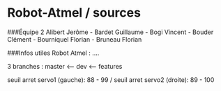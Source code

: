 # Robot-Atmel / sources

###Équipe 2
Alibert Jerôme - Bardet Guillaume - Bogi Vincent - Bouder Clément - Bourniquel Florian - Bruneau Florian

###Infos utiles
Robot Atmel : ....

3 branches : master <-- dev <-- features

seuil arret servo1 (gauche): 88 - 99 / seuil arret servo2 (droite): 89 - 100
